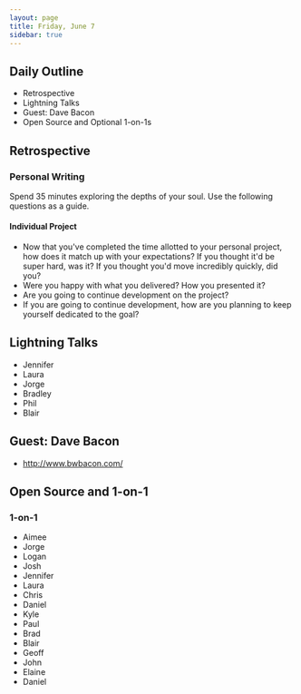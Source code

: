 ```yaml
---
layout: page
title: Friday, June 7
sidebar: true
---
```


## Daily Outline

* Retrospective
* Lightning Talks
* Guest: Dave Bacon
* Open Source and Optional 1-on-1s

## Retrospective

### Personal Writing

Spend 35 minutes exploring the depths of your soul. Use the following questions
as a guide.

#### Individual Project

* Now that you've completed the time allotted to your personal project, how does it match up with your expectations? If you thought it'd be super hard, was it? If you thought you'd move incredibly quickly, did you?
* Were you happy with what you delivered? How you presented it?
* Are you going to continue development on the project?
* If you are going to continue development, how are you planning to keep yourself dedicated to the goal?

## Lightning Talks

* Jennifer
* Laura
* Jorge
* Bradley
* Phil
* Blair

## Guest: Dave Bacon

* http://www.bwbacon.com/

## Open Source and 1-on-1


### 1-on-1

* Aimee
* Jorge
* Logan
* Josh
* Jennifer
* Laura
* Chris
* Daniel
* Kyle
* Paul
* Brad
* Blair
* Geoff
* John
* Elaine
* Daniel
